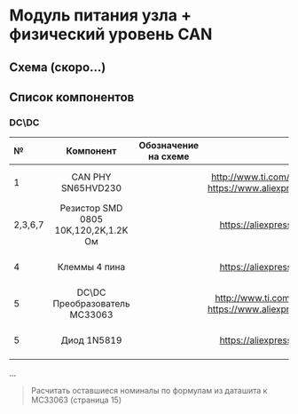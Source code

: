 # Модуль питания узла + физический уровень CAN
## Схема (скоро...) 
## Список компонентов

### DC\DC 
|№  | Компонент | Обозначение на схеме | Ссылка | Кол-во | Цена |
|:--|:---------:|:--------------------:|:------:|:------:|:----:|
|  1|CAN PHY SN65HVD230|                      |http://www.ti.com/lit/ds/symlink/sn65hvd230.pdf https://www.aliexpress.ru/item/32876127359.html|1|25 руб/шт|
|  2,3,6,7| Резистор SMD 0805 10K,120,2K,1.2K Ом|                      |https://aliexpress.ru/item/32949400804.html|2|около 1 руб/шт|
|  4| Клеммы 4 пина|                      |https://aliexpress.ru/item/32942971002.html|1| 8 руб/шт|
|  5|DC\DC Преобразователь MC33063|                      |http://www.ti.com/lit/ds/symlink/mc34063a.pdf https://www.aliexpress.ru/item/33047422937.html|1| 7 руб/шт|
|  5|Диод 1N5819|                      |https://aliexpress.ru/item/32849879904.html|1| 0.6 руб/шт|

...

>Расчитать оставшиеся номиналы по формулам из даташита к MC33063  (страница 15) 
